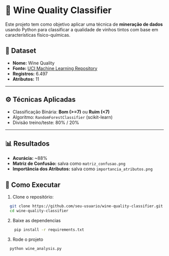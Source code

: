 # 🍷 Wine Quality Classifier

Este projeto tem como objetivo aplicar uma técnica de **mineração de dados** usando Python para classificar a qualidade de vinhos tintos com base em características físico-químicas.

## 📂 Dataset

- **Nome:** Wine Quality
- **Fonte:** [UCI Machine Learning Repository](https://archive.ics.uci.edu/ml/datasets/Wine+Quality)
- **Registros:** 6.497
- **Atributos:** 11

---

## ⚙️ Técnicas Aplicadas

- Classificação Binária: **Bom (>=7)** ou **Ruim (<7)**
- Algoritmo: `RandomForestClassifier` (scikit-learn)
- Divisão treino/teste: 80% / 20%

---

## 📊 Resultados

- **Acurácia:** ~88%
- **Matriz de Confusão:** salva como `matriz_confusao.png`
- **Importância dos Atributos:** salva como `importancia_atributos.png`

## 🚀 Como Executar

1. Clone o repositório:
```bash
  git clone https://github.com/seu-usuario/wine-quality-classifier.git
  cd wine-quality-classifier
```
2. Baixe as dependencias
```bash
    pip install -r requirements.txt
```
3. Rode o projeto
```bash
  python wine_analysis.py
```